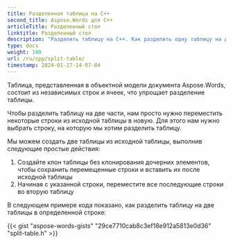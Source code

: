 ```yaml
---
title: Разделенная таблица на C++
second_title: Aspose.Words для C++
articleTitle: Разделенный стол
linktitle: Разделенный стол
description: "Разделить таблицу на C++. Как разделить одну таблицу на две отдельные таблицы на C++."
type: docs
weight: 100
url: /ru/cpp/split-table/
timestamp: 2024-01-27-14-07-04
---
```


Таблица, представленная в объектной модели документа Aspose.Words, состоит из независимых строк и ячеек, что упрощает разделение таблицы.

Чтобы разделить таблицу на две части, нам просто нужно переместить некоторые строки из исходной таблицы в новую. Для этого нам нужно выбрать строку, на которую мы хотим разделить таблицу.

Мы можем создать две таблицы из исходной таблицы, выполнив следующие простые действия:

1. Создайте клон таблицы без клонирования дочерних элементов, чтобы сохранить перемещенные строки и вставить их после исходной таблицы
2. Начиная с указанной строки, переместите все последующие строки во вторую таблицу

В следующем примере кода показано, как разделить таблицу на две таблицы в определенной строке:

{{< gist "aspose-words-gists" "29ce7710cab8c3ef18e912a5813e0d36" "split-table.h" >}}
